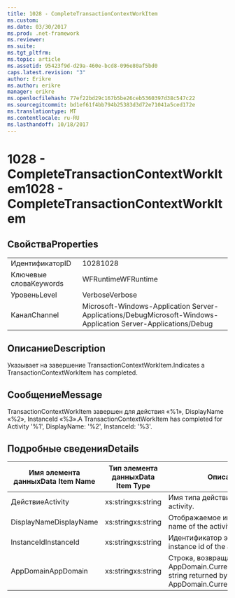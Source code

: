 ```yaml
---
title: 1028 - CompleteTransactionContextWorkItem
ms.custom: 
ms.date: 03/30/2017
ms.prod: .net-framework
ms.reviewer: 
ms.suite: 
ms.tgt_pltfrm: 
ms.topic: article
ms.assetid: 95423f9d-d29a-460e-bcd8-096e80af5bd0
caps.latest.revision: "3"
author: Erikre
ms.author: erikre
manager: erikre
ms.openlocfilehash: 77ef22bd29c167b5be26ceb5360397d38c547c22
ms.sourcegitcommit: bd1ef61f4bb794b25383d3d72e71041a5ced172e
ms.translationtype: MT
ms.contentlocale: ru-RU
ms.lasthandoff: 10/18/2017
---
```

# <a name="1028---completetransactioncontextworkitem"></a><span data-ttu-id="dab3a-102">1028 - CompleteTransactionContextWorkItem</span><span class="sxs-lookup"><span data-stu-id="dab3a-102">1028 - CompleteTransactionContextWorkItem</span></span>
## <a name="properties"></a><span data-ttu-id="dab3a-103">Свойства</span><span class="sxs-lookup"><span data-stu-id="dab3a-103">Properties</span></span>  
  
|||  
|-|-|  
|<span data-ttu-id="dab3a-104">Идентификатор</span><span class="sxs-lookup"><span data-stu-id="dab3a-104">ID</span></span>|<span data-ttu-id="dab3a-105">1028</span><span class="sxs-lookup"><span data-stu-id="dab3a-105">1028</span></span>|  
|<span data-ttu-id="dab3a-106">Ключевые слова</span><span class="sxs-lookup"><span data-stu-id="dab3a-106">Keywords</span></span>|<span data-ttu-id="dab3a-107">WFRuntime</span><span class="sxs-lookup"><span data-stu-id="dab3a-107">WFRuntime</span></span>|  
|<span data-ttu-id="dab3a-108">Уровень</span><span class="sxs-lookup"><span data-stu-id="dab3a-108">Level</span></span>|<span data-ttu-id="dab3a-109">Verbose</span><span class="sxs-lookup"><span data-stu-id="dab3a-109">Verbose</span></span>|  
|<span data-ttu-id="dab3a-110">Канал</span><span class="sxs-lookup"><span data-stu-id="dab3a-110">Channel</span></span>|<span data-ttu-id="dab3a-111">Microsoft-Windows-Application Server-Applications/Debug</span><span class="sxs-lookup"><span data-stu-id="dab3a-111">Microsoft-Windows-Application Server-Applications/Debug</span></span>|  
  
## <a name="description"></a><span data-ttu-id="dab3a-112">Описание</span><span class="sxs-lookup"><span data-stu-id="dab3a-112">Description</span></span>  
 <span data-ttu-id="dab3a-113">Указывает на завершение TransactionContextWorkItem.</span><span class="sxs-lookup"><span data-stu-id="dab3a-113">Indicates a TransactionContextWorkItem has completed.</span></span>  
  
## <a name="message"></a><span data-ttu-id="dab3a-114">Сообщение</span><span class="sxs-lookup"><span data-stu-id="dab3a-114">Message</span></span>  
 <span data-ttu-id="dab3a-115">TransactionContextWorkItem завершен для действия «%1», DisplayName «%2», InstanceId «%3».</span><span class="sxs-lookup"><span data-stu-id="dab3a-115">A TransactionContextWorkItem has completed for Activity '%1', DisplayName: '%2', InstanceId: '%3'.</span></span>  
  
## <a name="details"></a><span data-ttu-id="dab3a-116">Подробные сведения</span><span class="sxs-lookup"><span data-stu-id="dab3a-116">Details</span></span>  
  
|<span data-ttu-id="dab3a-117">Имя элемента данных</span><span class="sxs-lookup"><span data-stu-id="dab3a-117">Data Item Name</span></span>|<span data-ttu-id="dab3a-118">Тип элемента данных</span><span class="sxs-lookup"><span data-stu-id="dab3a-118">Data Item Type</span></span>|<span data-ttu-id="dab3a-119">Описание</span><span class="sxs-lookup"><span data-stu-id="dab3a-119">Description</span></span>|  
|--------------------|--------------------|-----------------|  
|<span data-ttu-id="dab3a-120">Действие</span><span class="sxs-lookup"><span data-stu-id="dab3a-120">Activity</span></span>|<span data-ttu-id="dab3a-121">xs:string</span><span class="sxs-lookup"><span data-stu-id="dab3a-121">xs:string</span></span>|<span data-ttu-id="dab3a-122">Имя типа действия.</span><span class="sxs-lookup"><span data-stu-id="dab3a-122">The type name of the activity.</span></span>|  
|<span data-ttu-id="dab3a-123">DisplayName</span><span class="sxs-lookup"><span data-stu-id="dab3a-123">DisplayName</span></span>|<span data-ttu-id="dab3a-124">xs:string</span><span class="sxs-lookup"><span data-stu-id="dab3a-124">xs:string</span></span>|<span data-ttu-id="dab3a-125">Отображаемое имя действия.</span><span class="sxs-lookup"><span data-stu-id="dab3a-125">The display name of the activity.</span></span>|  
|<span data-ttu-id="dab3a-126">InstanceId</span><span class="sxs-lookup"><span data-stu-id="dab3a-126">InstanceId</span></span>|<span data-ttu-id="dab3a-127">xs:string</span><span class="sxs-lookup"><span data-stu-id="dab3a-127">xs:string</span></span>|<span data-ttu-id="dab3a-128">Идентификатор экземпляра действия.</span><span class="sxs-lookup"><span data-stu-id="dab3a-128">The instance id of the activity.</span></span>|  
|<span data-ttu-id="dab3a-129">AppDomain</span><span class="sxs-lookup"><span data-stu-id="dab3a-129">AppDomain</span></span>|<span data-ttu-id="dab3a-130">xs:string</span><span class="sxs-lookup"><span data-stu-id="dab3a-130">xs:string</span></span>|<span data-ttu-id="dab3a-131">Строка, возвращаемая AppDomain.CurrentDomain.FriendlyName.</span><span class="sxs-lookup"><span data-stu-id="dab3a-131">The string returned by AppDomain.CurrentDomain.FriendlyName.</span></span>|
